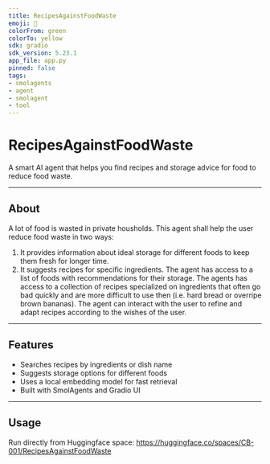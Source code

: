 ```yaml
---
title: RecipesAgainstFoodWaste
emoji: 🥕
colorFrom: green
colorTo: yellow
sdk: gradio
sdk_version: 5.23.1
app_file: app.py
pinned: false
tags:
- smolagents
- agent
- smolagent
- tool
---
```


# RecipesAgainstFoodWaste

A smart AI agent that helps you find recipes and storage advice for food to reduce food waste.

---

## About

A lot of food is wasted in private housholds. 
This agent shall help the user reduce food waste in two ways:
1. It provides information about ideal storage for different foods to keep them fresh for longer time.
2. It suggests recipes for specific ingredients.
The agent has access to a list of foods with recommendations for their storage.
The agents has access to a collection of recipes specialized on ingredients that often go bad quickly and are more difficult to use then (i.e. hard bread or overripe brown bananas).
The agent can interact with the user to refine and adapt recipes according to the wishes of the user.

---

## Features

- Searches recipes by ingredients or dish name
- Suggests storage options for different foods
- Uses a local embedding model for fast retrieval  
- Built with SmolAgents and Gradio UI  

---

## Usage

Run directly from Huggingface space:
https://huggingface.co/spaces/CB-001/RecipesAgainstFoodWaste




